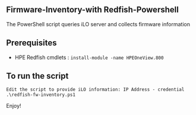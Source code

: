 ## Firmware-Inventory-with Redfish-Powershell

The PowerShell script queries iLO server and collects firmware information



## Prerequisites
* HPE Redfish cmdlets : ```` install-module -name HPEOneView.800 ````


## To run the script
````
Edit the script to provide iLO information: IP Address - credential
.\redfish-fw-inventory.ps1 
````

Enjoy!